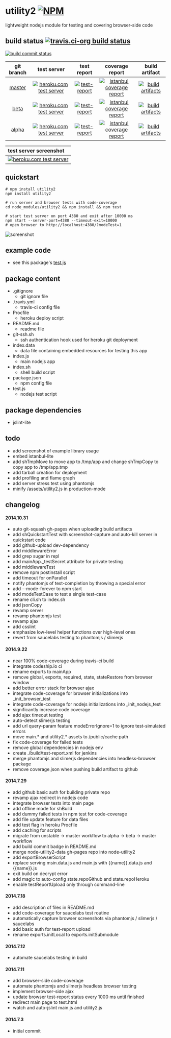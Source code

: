 utility2 [![NPM](https://img.shields.io/npm/v/utility2.svg?style=flat-square)](https://www.npmjs.org/package/utility2)
========
lightweight nodejs module for testing and covering browser-side code



## build status [![travis.ci-org build status](https://api.travis-ci.org/kaizhu256/node-utility2.svg)](https://travis-ci.org/kaizhu256/node-utility2)

[![build commit status](https://kaizhu256.github.io/node-utility2/build.badge.svg)](https://travis-ci.org/kaizhu256/node-utility2)

| git branch | test server | test report | coverage report | build artifact |
|:----------:|:-----------:|:-----------:|:---------------:|:--------------:|
|[master](https://github.com/kaizhu256/node-utility2/tree/master) | [![heroku.com test server](https://kaizhu256.github.io/node-utility2/heroku-logo.75x25.png)](https://hrku01-utility2-master.herokuapp.com/?modeTest=1) | [![test-report](https://kaizhu256.github.io/node-utility2/build.travis-ci.org/master/test-report.badge.svg)](https://kaizhu256.github.io/node-utility2/build.travis-ci.org/master/test-report.html) | [![istanbul coverage report](https://kaizhu256.github.io/node-utility2/build.travis-ci.org/master/coverage-report.badge.svg)](https://kaizhu256.github.io/node-utility2/build.travis-ci.org/master/coverage-report.html/node-utility2/index.html) | [![build artifacts](https://kaizhu256.github.io/node-utility2/glyphicons_144_folder_open.png)](https://github.com/kaizhu256/node-utility2/tree/gh-pages/build.travis-ci.org/master)|
|[beta](https://github.com/kaizhu256/node-utility2/tree/beta) | [![heroku.com test server](https://kaizhu256.github.io/node-utility2/heroku-logo.75x25.png)](https://hrku01-utility2-beta.herokuapp.com/?modeTest=1) | [![test-report](https://kaizhu256.github.io/node-utility2/build.travis-ci.org/beta/test-report.badge.svg)](https://kaizhu256.github.io/node-utility2/build.travis-ci.org/beta/test-report.html) | [![istanbul coverage report](https://kaizhu256.github.io/node-utility2/build.travis-ci.org/beta/coverage-report.badge.svg)](https://kaizhu256.github.io/node-utility2/build.travis-ci.org/beta/coverage-report.html/node-utility2/index.html) | [![build artifacts](https://kaizhu256.github.io/node-utility2/glyphicons_144_folder_open.png)](https://github.com/kaizhu256/node-utility2/tree/gh-pages/build.travis-ci.org/beta)|
|[alpha](https://github.com/kaizhu256/node-utility2/tree/alpha) | [![heroku.com test server](https://kaizhu256.github.io/node-utility2/heroku-logo.75x25.png)](https://hrku01-utility2-alpha.herokuapp.com/?modeTest=1) | [![test-report](https://kaizhu256.github.io/node-utility2/build.travis-ci.org/alpha/test-report.badge.svg)](https://kaizhu256.github.io/node-utility2/build.travis-ci.org/alpha/test-report.html) | [![istanbul coverage report](https://kaizhu256.github.io/node-utility2/build.travis-ci.org/alpha/coverage-report.badge.svg)](https://kaizhu256.github.io/node-utility2/build.travis-ci.org/alpha/coverage-report.html/node-utility2/index.html) | [![build artifacts](https://kaizhu256.github.io/node-utility2/glyphicons_144_folder_open.png)](https://github.com/kaizhu256/node-utility2/tree/gh-pages/build.travis-ci.org/alpha)|

| test server screenshot |
|:---------------------- |
|[![heroku.com test server](https://kaizhu256.github.io/node-utility2/build.travis-ci.org/beta/test-report.screenshot.herokuDeploy.phantomjs.png)](https://hrku01-utility2-beta.herokuapp.com/?modeTest=1)|



## quickstart
```
# npm install utility2
npm install utility2

# run server and browser tests with code-coverage
cd node_modules/utility2 && npm install && npm test

# start test server on port 4380 and exit after 10000 ms
npm start --server-port=4380 --timeout-exit=10000
# open browser to http://localhost:4380/?modeTest=1
```
![screenshot](https://kaizhu256.github.io/node-utility2/build.travis-ci.org/beta/test-report.screenshot.quickstartTest.png)



## example code
- see this package's [test.js](https://github.com/kaizhu256/node-utility2/blob/beta/test.js)



## package content
- .gitignore
  - git ignore file
- .travis.yml
  - travis-ci config file
- Procfile
  - heroku deploy script
- README.md
  - readme file
- git-ssh.sh
  - ssh authentication hook used for heroku git deployment
- index.data
  - data file containing embedded resources for testing this app
- index.js
  - main nodejs app
- index.sh
  - shell build script
- package.json
  - npm config file
- test.js
  - nodejs test script



## package dependencies
- jslint-lite



## todo
- add screenshot of example library usage
- embed istanbul-lite
- add shTmpMove to move app to /tmp/app and change shTmpCopy to copy app to /tmp/app.tmp
- add tarball creation for deployment
- add profiling and flame graph
- add server stress test using phantomjs
- minify /assets/utility2.js in production-mode



## changelog
#### 2014.10.31
- auto git-squash gh-pages when uploading build artifacts
- add shQuickstartTest with screenshot-capture and auto-kill server in quickstart code
- add github-upload dev-dependency
- add middlewareError
- add grep sugar in repl
- add mainApp._testSecret attribute for private testing
- add middlewareTest
- remove npm postinstall script
- add timeout for onParallel
- notify phantomjs of test-completion by throwing a special error
- add --mode-forever to npm start
- add modeTestCase to test a single test-case
- rename cli.sh to index.sh
- add jsonCopy
- revamp server
- revamp phantomjs test
- revamp ajax
- add csslint
- emphasize low-level helper functions over high-level ones
- revert from saucelabs testing to phantomjs / slimerjs



#### 2014.9.22
- near 100% code-coverage during travis-ci build
- integrate codeship.io ci
- rename exports to mainApp
- remove global, exports, required, state, stateRestore from browser window
- add better error stack for browser ajax
- integrate code-coverage for browser initializations into _init_browser_test
- integrate code-coverage for nodejs initializations into _init_nodejs_test
- significantly increase code coverage
- add ajax timeout testing
- auto-detect slimerjs testing
- add url query-param feature modeErrorIgnore=1 to ignore test-simulated errors
- move main.* and utility2.* assets to /public/cache path
- fix code-coverage for failed tests
- remove global dependencies in nodejs env
- create ./build/test-report.xml for jenkins
- merge phantomjs and slimerjs dependencies into headless-browser package
- remove coverage.json when pushing build artifact to github

#### 2014.7.29
- add github basic auth for building private repo
- revamp ajax redirect in nodejs code
- integrate browser tests into main page
- add offline mode for shBuild
- add dummy failed tests in npm test for code-coverage
- add file update feature for data files
- add test flag in heroku Procfile
- add caching for scripts
- migrate from unstable -> master workflow to alpha -> beta -> master workflow
- add build commit badge in README.md
- merge node-utility2-data gh-pages repo into node-utility2
- add exportBrowserScript
- replace serving msin.data.js and main.js with {{name}}.data.js and {{name}}.js
- exit build on decrypt error
- add magic to auto-config state.repoGithub and state.repoHeroku
- enable testReportUpload only through command-line

#### 2014.7.18
- add description of files in README.md
- add code-coverage for saucelabs test routine
- automatically capture browser screenshots via phantomjs / slimerjs / saucelabs
- add basic auth for test-report upload
- rename exports.initLocal to exports.initSubmodule

#### 2014.7.12
- automate saucelabs testing in build

#### 2014.7.11
- add browser-side code-coverage
- automate phantomjs and slimerjs headless browser testing
- implement browser-side ajax
- update browser test-report status every 1000 ms until finished
- redirect main page to test.html
- watch and auto-jslint main.js and utility2.js

#### 2014.7.3
- initial commit
